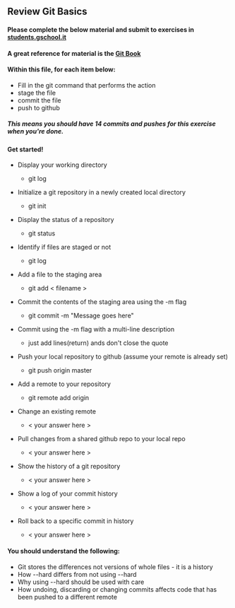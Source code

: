 ## Review Git Basics

#### Please complete the below material and submit to exercises in [students.gschool.it](https://students.gschool.it/)

#### A great reference for material is the [Git Book](http://git-scm.com/book/en/v2/Git-Basics-Getting-a-Git-Repository)

#### Within this file, for each item below:

* Fill in the git command that performs the action
* stage the file
* commit the file
* push to github

##### This means you should have 14 commits and pushes for this exercise when you're done.

#### Get started!

* Display your working directory
  * git log

* Initialize a git repository in a newly created local directory
  * git init

* Display the status of a repository
  * git status

* Identify if files are staged or not
  * git log

* Add a file to the staging area
  * git add < filename >

* Commit the contents of the staging area using the -m flag
  * git commit -m "Message goes here"

* Commit using the -m flag with a multi-line description
  * just add lines(return) ands don't close the quote

* Push your local repository to github (assume your remote is already set)
  * git push origin master

* Add a remote to your repository
  * git remote add origin

* Change an existing remote
  * < your answer here >

* Pull changes from a shared github repo to your local repo
  * < your answer here >

* Show the history of a git repository
  * < your answer here >

* Show a log of your commit history
  * < your answer here >

* Roll back to a specific commit in history
  * < your answer here >

#### You should understand the following:

* Git stores the differences not versions of whole files - it is a history
* How --hard differs from not using --hard
* Why using --hard should be used with care
* How undoing, discarding or changing commits affects code that has been pushed
to a different remote
